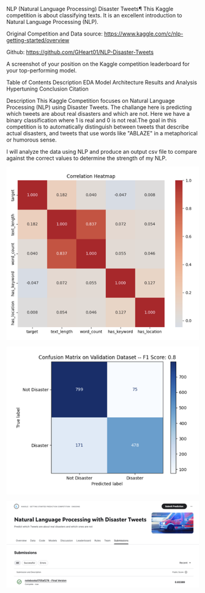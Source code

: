 NLP (Natural Language Processing) Disaster Tweets¶
This Kaggle competition is about classifying texts. It is an excellent introduction to Natural Language Processing (NLP).

Original Competition and Data source: https://www.kaggle.com/c/nlp-getting-started/overview

Github: https://github.com/GHeart01/NLP-Disaster-Tweets

A screenshot of your position on the Kaggle competition leaderboard for your top-performing model.

Table of Contents
Description
EDA
Model Architecture
Results and Analysis
Hypertuning
Conclusion
Citation

Description
This Kaggle Competition focuses on Natural Language Processing (NLP) using Disaster Tweets. The challange here is predicting which tweets are about real disasters and which are not. Here we have a binary classification where 1 is real and 0 is not real.The goal in this competition is to automatically distinguish between tweets that describe actual disasters, and tweets that use words like "ABLAZE" in a metaphorical or humorous sense.

I will analyze the data using NLP and produce an output csv file to compare against the correct values to determine the strength of my NLP.

![Heatmap](Correlation_heatmap.png)

![Confusion Matrix](Final_CM.png)

![Kaggle](Kaggle_Competition_Score.png)